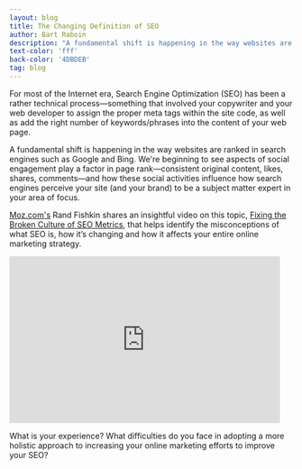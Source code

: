```yaml
---
layout: blog
title: The Changing Definition of SEO
author: Bart Raboin
description: "A fundamental shift is happening in the way websites are ranked in search engines such as Google and Bing."
text-color: 'fff'
back-color: '4DBDEB'
tag: blog
---
```

For most of the Internet era, Search Engine Optimization (SEO) has been a rather technical process—something that involved your copywriter and your web developer to assign the proper meta tags within the site code, as well as add the right number of keywords/phrases into the content of your web page.

A fundamental shift is happening in the way websites are ranked in search engines such as Google and Bing. We're beginning to see aspects of social engagement play a factor in page rank—consistent original content, likes, shares, comments—and how these social activities influence how search engines perceive your site (and your brand) to be a subject matter expert in your area of focus.

[Moz.com's](http://moz.com/) Rand Fishkin shares an insightful video on this topic, [Fixing the Broken Culture of SEO Metrics](http://moz.com/blog/fixing-the-broken-culture-of-seo-metrics-whiteboard-friday), that helps identify the misconceptions of what SEO is, how it’s changing and how it affects your entire online marketing strategy.

<iframe class="wistia_embed" name="wistia_embed" src="http://fast.wistia.net/embed/iframe/5rrd1e9qyn?version=v1&videoWidth=600&videoHeight=338&volumeControl=true&playerColor=2299db&plugin%5Bsocialbar-v1%5D%5Bbuttons%5D=embed-twitter-facebook&canonicalUrl=http%3A%2F%2Fmoz.com%2Fblog%2Ffixing-the-broken-culture-of-seo-metrics-whiteboard-friday&canonicalTitle=Fixing%20the%20Broken%20Culture%20of%20SEO%20Metrics%20-%20Whiteboard%20Friday%20-%20Moz" allowtransparency="true" frameborder="0" scrolling="no" width="480" height="296"></iframe>

What is your experience? What difficulties do you face in adopting a more holistic approach to increasing your online marketing efforts to improve your SEO?
